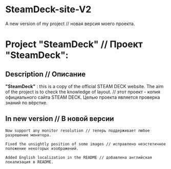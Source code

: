 # SteamDeck-site-V2
A new version of my project // новая версия моего проекта.

# Project "SteamDeck" // Проект "SteamDeck":

## Description // Описание
__"SteamDeck"__ : this is a copy of the official STEAM DECK website. The aim of the project is to check the knowledge of layout. // этот проект - копия официального сайта STEAM DECK. Целью проекта является проверка знаний по вёрстке.

## In new version // В новой версии
```
Now support any monitor resolution // теперь поддерживает любое разрешение монитора.
```
```
Fixed the unsightly position of some images // исправлено неэстетичное положение некоторых изображений.
```
```
Added English localization in the README // добавлена английская локализация в README.
```
